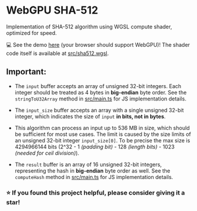 # WebGPU SHA-512

Implementation of SHA-512 algorithm using WGSL compute shader, optimized for speed.

💻 See the demo <a href="https://dcfgvy.github.io/SHA512-WebGPU/">here</a> (your browser should support WebGPU)! The shader code itself is available at <a href="https://github.com/Dcfgvy/SHA512-WebGPU/blob/main/src/sha512.wgsl">src/sha512.wgsl</a>.

## Important:

 - The `input` buffer accepts an array of unsigned 32-bit integers. Each integer should be treated as 4 bytes in **big-endian** byte order. See the `stringToU32Array` method in <a href="https://github.com/Dcfgvy/SHA512-WebGPU/blob/main/src/main.ts">src/main.ts</a> for JS implementation details.
 
 - The `input_size` buffer accepts an array with a single unsigned 32-bit integer, which indicates the size of `input` **in bits, not in bytes**.
 
 - This algorithm can process an input up to 536 MB in size, which should be sufficient for most use cases. The limit is caused by the size limits of an unsigned 32-bit integer `input_size[0]`. To be precise the max size is 4294966144 bits (2^32 - 1 *(padding bit)* - 128 *(length bits)* - 1023 *(needed for ceil division)*).
 
 - The `result` buffer is an array of 16 unsigned 32-bit integers, representing the hash in **big-endian** byte order as well. See the `computeHash` method in <a href="https://github.com/Dcfgvy/SHA512-WebGPU/blob/main/src/main.ts">src/main.ts</a> for JS implementation details.

### ⭐ If you found this project helpful, please consider giving it a star!
